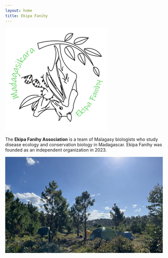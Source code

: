 ```yaml
---
layout: home
title: Ekipa Fanihy
---
```


<img src="/assets/team/EkipaFanihyLogoWhite.png" alt="bat" class="img-thumbnail float-start col-md-3" />

The **Ekipa Fanihy Association** is a team of Malagasy biologists who study disease ecology and conservation biology in Madagascar. Ekipa Fanihy was founded as an independent organization in 2023.

<img src="/assets/Ekipa_camp.jpg" class="img-fluid" />

